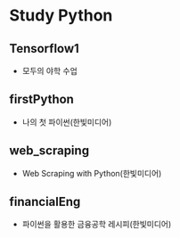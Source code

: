 # Study Python

## Tensorflow1

- 모두의 야학 수업

## firstPython

- 나의 첫 파이썬(한빛미디어)

## web_scraping

- Web Scraping with Python(한빛미디어)

## financialEng

- 파이썬을 활용한 금융공학 레시피(한빛미디어)
